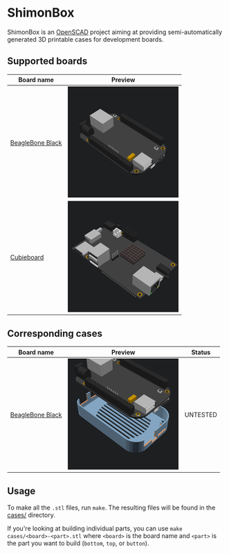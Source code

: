 ShimonBox
=========

ShimonBox is an [OpenSCAD][openscad] project aiming at providing
semi-automatically generated 3D printable cases for development boards.

[openscad]: http://www.openscad.org


Supported boards
----------------

| Board name                                   | Preview                                          |
| -------------------------------------------- | ------------------------------------------------ |
| [BeagleBone Black](boards/bbb.scad)          | ![BeagleBone Black](boards/gif/bbb.gif)          |
| [Cubieboard](boards/cubieboard.scad)         | ![Cubieboard](boards/gif/cubieboard.gif)         |


Corresponding cases
-------------------

| Board name                                   | Preview                                          | Status   |
| -------------------------------------------- | ------------------------------------------------ | -------- |
| [BeagleBone Black](cases/bbb.scad)           | ![BeagleBone Black](cases/gif/bbb.gif)           | UNTESTED |


Usage
-----

To make all the `.stl` files, run `make`. The resulting files will be found in
the [cases/](cases) directory.

If you're looking at building individual parts, you can use `make
cases/<board>-<part>.stl` where `<board>` is the board name and `<part>` is the
part you want to build (`bottom`, `top`, or `button`).
